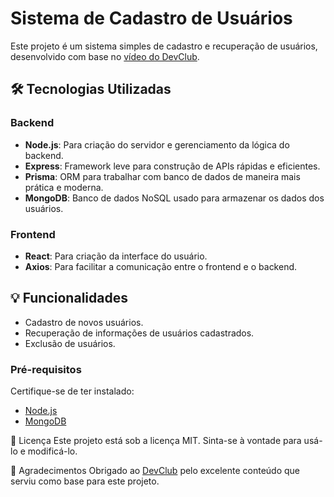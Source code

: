 # Sistema de Cadastro de Usuários

Este projeto é um sistema simples de cadastro e recuperação de usuários, desenvolvido com base no [vídeo do DevClub](https://www.youtube.com/watch?v=PyrMT0GA3sE).

## 🛠️ Tecnologias Utilizadas

### **Backend**
- **Node.js**: Para criação do servidor e gerenciamento da lógica do backend.
- **Express**: Framework leve para construção de APIs rápidas e eficientes.
- **Prisma**: ORM para trabalhar com banco de dados de maneira mais prática e moderna.
- **MongoDB**: Banco de dados NoSQL usado para armazenar os dados dos usuários.

### **Frontend**
- **React**: Para criação da interface do usuário.
- **Axios**: Para facilitar a comunicação entre o frontend e o backend.

## 💡 Funcionalidades
- Cadastro de novos usuários.
- Recuperação de informações de usuários cadastrados.
- Exclusão de usuários.

### **Pré-requisitos**
Certifique-se de ter instalado:
- [Node.js](https://nodejs.org/)
- [MongoDB](https://www.mongodb.com/)

📄 Licença
Este projeto está sob a licença MIT. Sinta-se à vontade para usá-lo e modificá-lo.

🤝 Agradecimentos
Obrigado ao [DevClub](https://www.devclub.com.br) pelo excelente conteúdo que serviu como base para este projeto.
